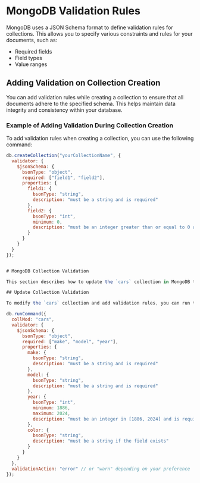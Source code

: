 # MongoDB Validation Rules

MongoDB uses a JSON Schema format to define validation rules for collections. This allows you to specify various constraints and rules for your documents, such as:

- Required fields
- Field types
- Value ranges

## Adding Validation on Collection Creation

You can add validation rules while creating a collection to ensure that all documents adhere to the specified schema. This helps maintain data integrity and consistency within your database.

### Example of Adding Validation During Collection Creation

To add validation rules when creating a collection, you can use the following command:

```javascript
db.createCollection("yourCollectionName", {
  validator: {
    $jsonSchema: {
      bsonType: "object",
      required: ["field1", "field2"],
      properties: {
        field1: {
          bsonType: "string",
          description: "must be a string and is required"
        },
        field2: {
          bsonType: "int",
          minimum: 0,
          description: "must be an integer greater than or equal to 0 and is required"
        }
      }
    }
  }
});


# MongoDB Collection Validation

This section describes how to update the `cars` collection in MongoDB to enforce validation rules using a JSON schema.

## Update Collection Validation

To modify the `cars` collection and add validation rules, you can run the following command in the MongoDB shell:

db.runCommand({
  collMod: "cars",
  validator: {
    $jsonSchema: {
      bsonType: "object",
      required: ["make", "model", "year"],
      properties: {
        make: {
          bsonType: "string",
          description: "must be a string and is required"
        },
        model: {
          bsonType: "string",
          description: "must be a string and is required"
        },
        year: {
          bsonType: "int",
          minimum: 1886,
          maximum: 2024,
          description: "must be an integer in [1886, 2024] and is required"
        },
        color: {
          bsonType: "string",
          description: "must be a string if the field exists"
        }
      }
    }
  },
  validationAction: "error" // or "warn" depending on your preference
});
